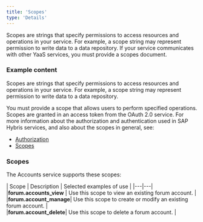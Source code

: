 ```yaml
---
title: 'Scopes'
type: 'Details'
---
```


Scopes are strings that specify permissions to access resources and operations in your service. For example, a scope string may represent permission to write data to a data repository. If your service communicates with other YaaS services, you must provide a scopes document.

### Example content

Scopes are strings that specify permissions to access resources and operations in your service. For example, a scope string may represent permission to write data to a data repository.

<div class="panel note">
You must provide a scope that allows users to perform specified operations. Scopes are granted in an access token from the OAuth 2.0 service. For more information about the authorization and authentication used in SAP Hybris services, and also about the scopes in
general, see:

* <a href="/overview/security/index.html#Authorization">Authorization</a>
* <a href="/overview/security/index.html#Scopes">Scopes</a>
</div>

### Scopes
The Accounts service supports these scopes: 

| Scope   |   Description  | Selected examples of use  |
|---|---|
|**forum.accounts_view** | Use this scope to view an existing forum account. |  
|**forum.account_manage**| Use this scope to create or modify an existing forum account.     |   
|**forum.account_delete**| Use this scope to delete a forum account.  | 
